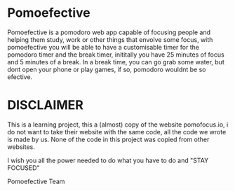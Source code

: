 # Pomoefective

Pomoefective is a pomodoro web app capable of focusing people and helping them study, work or other things that envolve some focus, with pomoefective
you will be able to have a customisable timer for the pomodoro timer and the break timer, inititally you have 25 minutes of focus and 5 minutes
of a break. In a break time, you can go grab some water, but dont open your phone or play games, if so, pomodoro wouldnt be so efective.

# DISCLAIMER
This is a learning project, this a (almost) copy of the website pomofocus.io, i do not want to take their website with the same code, all the code we wrote is made by us. None of the code in this project was copied from other websites.

I wish you all the power needed to do what you have to do and "STAY FOCUSED"

Pomoefective Team
